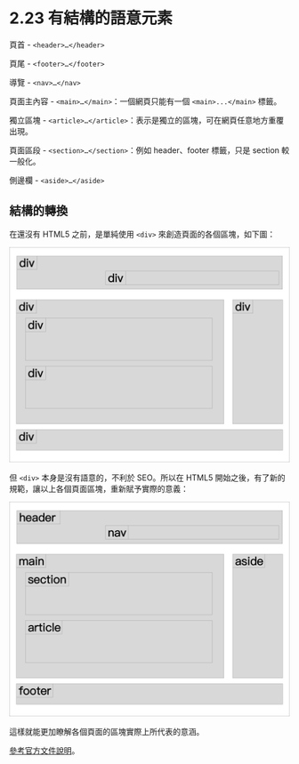 # 2.23 有結構的語意元素

頁首 - `<header>…</header>`

頁尾 - `<footer>…</footer>`

導覽 - `<nav>…</nav>`

頁面主內容 - `<main>…</main>`：一個網頁只能有一個 `<main>...</main>` 標籤。

獨立區塊 - `<article>…</article>`：表示是獨立的區塊，可在網頁任意地方重覆出現。

頁面區段 - `<section>…</section>`：例如 header、footer 標籤，只是 section 較一般化。

側邊欄 - `<aside>…</aside>`

## 結構的轉換

在還沒有 HTML5 之前，是單純使用 `<div>` 來創造頁面的各個區塊，如下圖：

![&#x65E9;&#x671F;&#x5168;&#x90E8;&#x90FD;&#x7528; div &#x4F86;&#x5EFA;&#x69CB;&#x4E3B;&#x8981;&#x5340;&#x584A;](../.gitbook/assets/chun-div.png)

但 `<div>` 本身是沒有語意的，不利於 SEO。所以在 HTML5 開始之後，有了新的規範，讓以上各個頁面區塊，重新賦予實際的意義：

![html5 &#x7248;&#x672C;&#x4E4B;&#x5F8C;&#xFF0C;&#x65B0;&#x589E;&#x591A;&#x500B;&#x8A9E;&#x610F;&#x6A19;&#x7C64;](../.gitbook/assets/html5-xin-jie-gou-.png)

這樣就能更加瞭解各個頁面的區塊實際上所代表的意涵。

[參考官方文件說明](https://www.w3schools.com/html/html5_semantic_elements.asp)。

